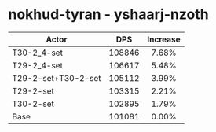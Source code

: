 # nokhud-tyran - yshaarj-nzoth
| Actor | DPS | Increase |
|---|:---:|:---:|
|T30-2_4-set|108846|7.68%|
|T29-2_4-set|106617|5.48%|
|T29-2-set+T30-2-set|105112|3.99%|
|T29-2-set|103315|2.21%|
|T30-2-set|102895|1.79%|
|Base|101081|0.00%|
